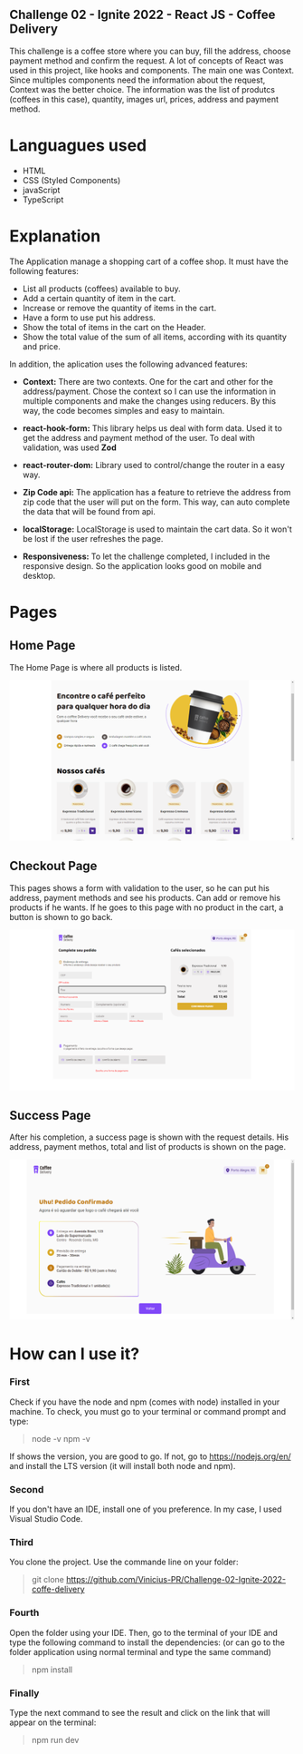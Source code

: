 ## Challenge 02 - Ignite 2022 - React JS - Coffee Delivery

This challenge is a coffee store where you can buy, fill the address, choose payment method and confirm the request.
A lot of concepts of React was used in this project, like hooks and components. The main one was Context. Since multiples components need the information about the request, Context was the better choice. The information was the list of produtcs (coffees in this case), quantity, images url, prices, address and payment method.

# Languagues used

* HTML
* CSS (Styled Components)
* javaScript
* TypeScript

# Explanation

The Application manage a shopping cart of a coffee shop. It must have the following features:
* List all products (coffees) available to buy.
* Add a certain quantity of item in the cart.
* Increase or remove the quantity of items in the cart.
* Have a form to use put his address.
* Show the total of items in the cart on the Header.
* Show the total value of the sum of all items, according with its quantity and price.

In addition, the aplication uses the following advanced features:

* **Context:** There are two contexts. One for the cart and other for the address/payment. Chose the context so I can use the information in multiple components and make the changes using reducers. By this way, the code becomes simples and easy to maintain.

* **react-hook-form:** This library helps us deal with form data. Used it to get the address and payment method of the user. To deal with validation, was used **Zod**

* **react-router-dom:** Library used to control/change the router in a easy way.

* **Zip Code api:** The application has a feature to retrieve the address from zip  code that the user will put on the form. This way, can auto complete the data that will be found from api.

* **localStorage:** LocalStorage is used to maintain the cart data. So it won't be lost if the user refreshes the page.

* **Responsiveness:** To let the challenge completed, I included in the responsive design. So the application looks good on mobile and desktop.

# Pages
## Home Page

The Home Page is where all products is listed.

![Home Page](screenshots/HomePage.png)

## Checkout Page

This pages shows a form with validation to the user, so he can put his address, payment methods and see his products. Can add or remove his products if he wants. If he goes to this page with no product in the cart, a button is shown to go back.

![Checkout Page](screenshots/CheckoutPage.png)

## Success Page

After his completion, a success page is shown with the request details. His address, payment methos, total and list of products is shown on the page.

![Success Page](screenshots/SuccessPage.png)

# How can I use it?

### First
Check if you have the node and npm (comes with node) installed in your machine. To check, you must go to your terminal or command prompt and type:
> node -v
> npm -v

If shows the version, you are good to go. If not, go to https://nodejs.org/en/ and install the LTS version (it will install both node and npm).

### Second

If you don't have an IDE, install one of you preference. In my case, I used Visual Studio Code.

### Third

You clone the project. Use the commande line on your folder:
 > git clone https://github.com/Vinicius-PR/Challenge-02-Ignite-2022-coffe-delivery
 
 ### Fourth
 
Open the folder using your IDE. Then, go to the terminal of your IDE and type the following command to install the dependencies: (or can go to the folder application using normal terminal and type the same command)
 > npm install
 
 ### Finally
 
Type the next command to see the result and click on the link that will appear on the terminal:
 > npm run dev
